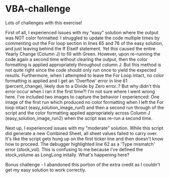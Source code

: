 # VBA-challenge

Lots of challenges with this exercise! 

First of all, I experienced issues with my "easy" solution where the output was NOT color formatted. I struggled to update the code multiple times by commenting out the For loop section in lines 65 and 76 of the easy solution, and just leaving behind the If ElseIf statement. Yet this caused the entire Yearly Change (Column J) to fill with Green. However, upon re-running the code again a second time without clearing the output, then the color formatting is applied appropriately throughout column J. But this method is not quite right since the code should only run once to yield the expected resutls. Furthermore, when I attempted to leave the For Loop intact, no color formatting is applied and I get an 'Overflow' error in line 61 (percent_change), likely due to a Divide by Zero error..? But why didn't this error occur when I ran it the first time?! I'm not sure where I went wrong here. I've included two images to capture the behavior I experienced: One image of the first run which produced no color formatting when I left the For loop intact (easy_solution_image_run1) and then a second run through of the script and the color formatting applied appropriately across Column J (easy_solution_image_run2) when the script was re-run a second time.

Next up, I experienced issues with my "moderate" solution. While this script did generate a new Combined Sheet, all sheet values failed to carry over. It's like the script gets hung up on the first ticker line and then doesn't know how to proceed. The debugger highlighted line 62 as a 'Type mismatch' error (stock_vol). This is confusing to me because I've defined the stock_volume as LongLong initally. What's happening here?

Bonus challenge - I abandoned this portion of the extra credit as I couldn't get my easy solution to work correctly. 